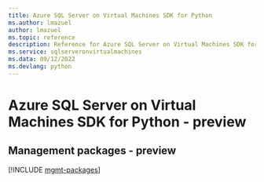 ```yaml
---
title: Azure SQL Server on Virtual Machines SDK for Python
ms.author: lmazuel
author: lmazuel
ms.topic: reference
description: Reference for Azure SQL Server on Virtual Machines SDK for Python
ms.service: sqlserveronvirtualmachines
ms.data: 09/12/2022
ms.devlang: python
---
```

# Azure SQL Server on Virtual Machines SDK for Python - preview

## Management packages - preview
[!INCLUDE [mgmt-packages](sql-server-on-virtual-machines-mgmt-index.md)]